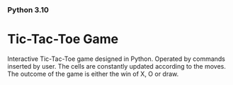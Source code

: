 ### Python 3.10

# Tic-Tac-Toe Game

Interactive Tic-Tac-Toe game designed in Python. Operated by commands inserted by user.
The cells are constantly updated according to the moves. The outcome of the game is either the win of X, O or draw.
